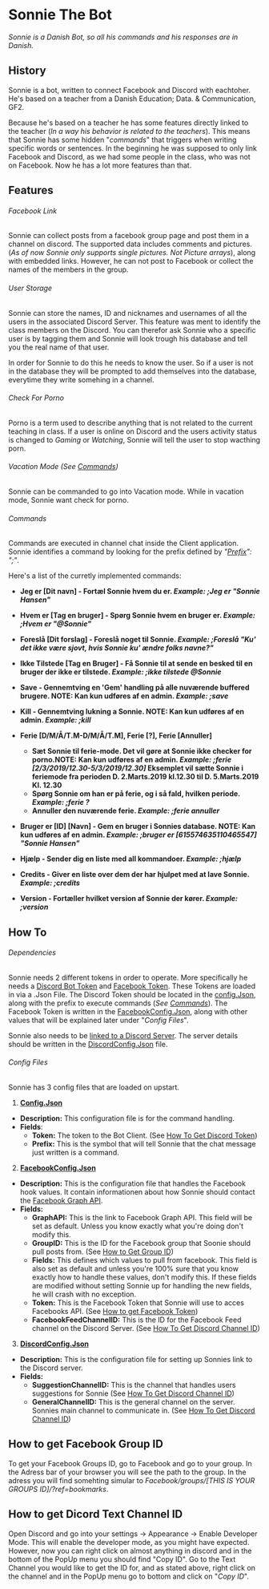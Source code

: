 # Sonnie The Bot
_Sonnie is a Danish Bot, so all his commands and his responses are in Danish._

## History
Sonnie is a bot, written to connect Facebook and Discord with eachtoher.
He's based on a teacher from a Danish Education; Data. & Communication, GF2.

Because he's based on a teacher he has some features directly linked to the teacher (_In a way his behavior is related to the teachers_).
This means that Sonnie has some hidden "_commands_" that triggers when writing specific words or sentences.
In the beginning he was supposed to only link Facebook and Discord, as we had some people in the class, who was not on Facebook. Now he has a lot more features than that.

## Features

###### Facebook Link
Sonnie can collect posts from a facebook group page and post them in a channel on discord. The supported data includes comments and pictures. (_As of now Sonnie only supports single pictures. Not Picture arrays_), along with embedded links. However, he can not post to Facebook or collect the names of the members in the group.

###### User Storage
Sonnie can store the names, ID and nicknames and usernames of all the users in the associated Discord Server.
This feature was ment to identify the class members on the Discord.
You can therefor ask Sonnie who a specific user is by tagging them and Sonnie will look trough his database and tell you the real name of that user.

In order for Sonnie to do this he needs to know the user. So if a user is not in the database they will be prompted to add themselves into the database, everytime they write somehing in a channel.

###### Check For Porno
Porno is a term used to describe anything that is not related to the current teaching in class.
If a user is online on Discord and the users activity status is changed to _Gaming_ or _Watching_, Sonnie will tell the user to stop wacthing porn.

###### Vacation Mode (See [Commands](https://github.com/ZhakalenDk/SonnieTheBot/blob/master/README.md#commands))
Sonnie can be commanded to go into Vacation mode.
While in vacation mode, Sonnie want check for porno.

###### Commands
Commands are executed in channel chat inside the Client application.
Sonnie identifies a command by looking for the prefix defined by _"[Prefix](https://github.com/ZhakalenDk/SonnieTheBot/blob/master/SonnyTheBot/DiscordBot/bin/Debug/netcoreapp2.1/config.json)": ";"_.

Here's a list of the curretly implemented commands:
- **Jeg er [Dit navn] - Fortæl Sonnie hvem du er. _Example: ;Jeg er "Sonnie Hansen"_**

- **Hvem er [Tag en bruger] - Spørg Sonnie hvem en bruger er. _Example: ;Hvem er "@Sonnie"_**

- **Foreslå [Dit forslag] - Foreslå noget til Sonnie. _Example: ;Foreslå "Ku' det ikke være sjovt, hvis Sonnie ku' ændre folks navne?"_**

- **Ikke Tilstede [Tag en Bruger] - Få Sonnie til at sende en besked til en bruger der ikke er tilstede. _Example: ;ikke tilstede @Sonnie_**

- **Save - Gennemtving en 'Gem' handling på alle nuværende buffered brugere. NOTE: Kan kun udføres af en admin. _Example: ;save_**

- **Kill - Gennemtving lukning a Sonnie. NOTE: Kan kun udføres af en admin. _Example: ;kill_**

- **Ferie [D/M/Å/T.M-D/M/Å/T.M], Ferie [?], Ferie [Annuller]**
  - **Sæt Sonnie til ferie-mode. Det vil gøre at Sonnie ikke checker for porno.NOTE: Kan kun udføres af en admin. _Example: ;ferie [2/3/2019/12.30-5/3/2019/12.30]_ Eksemplet vil sætte Sonnie i feriemode fra perioden D. 2.Marts.2019 kl.12.30 til D. 5.Marts.2019 Kl. 12.30**
  - **Spørg Sonnie om han er på ferie, og i så fald, hvilken periode. _Example: ;ferie ?_**
  - **Annuller den nuværende ferie. _Example: ;ferie annuller_**

- **Bruger er [ID] [Navn] - Gem en bruger i Sonnies database. NOTE: Kan kun udføres af en admin. _Example: ;bruger er [615574635110465547] "Sonnie Hansen"_**

- **Hjælp - Sender dig en liste med all kommandoer. _Example: ;hjælp_**

- **Credits - Giver en liste over dem der har hjulpet med at lave Sonnie. _Example: ;credits_**

- **Version - Fortæller hvilket version af Sonnie der kører. _Example: ;version_**

## How To

###### Dependencies
Sonnie needs 2 different tokens in order to operate. More specifically he needs a [Discord Bot Token](https://github.com/reactiflux/discord-irc/wiki/Creating-a-discord-bot-&-getting-a-token) and [Facebook Token](https://www.youtube.com/watch?v=_hF099c0A9M).
These Tokens are loaded in via a .Json File.
The Discord Token should be located in the [config.Json](https://github.com/ZhakalenDk/SonnieTheBot/blob/master/SonnyTheBot/DiscordBot/bin/Debug/netcoreapp2.1/config.json), along with the prefix to execute commands (_See [Commands](https://github.com/ZhakalenDk/SonnieTheBot/blob/master/README.md#commands)_).
The Facebook Token is written in the [FacebookConfig.Json](https://github.com/ZhakalenDk/SonnieTheBot/blob/master/SonnyTheBot/DiscordBot/Data/FacebookConfig.Json), along with other values that will be explained later under "_Config Files_".

Sonnie also needs to be [linked to a Discord Server](https://github.com/jagrosh/MusicBot/wiki/Adding-Your-Bot-To-Your-Server).
The server details should be written in the [DiscordConfig.Json](https://github.com/ZhakalenDk/SonnieTheBot/blob/master/SonnyTheBot/DiscordBot/Data/DiscordConfig.Json) file.

###### Config Files
Sonnie has 3 config files that are loaded on upstart.

1. **[Config.Json](https://github.com/ZhakalenDk/SonnieTheBot/blob/master/SonnyTheBot/DiscordBot/bin/Debug/netcoreapp2.1/config.json)**
  - **Description:** This configuration file is for the command handling.
  - **Fields**:
    - **Token:** The token to the Bot Client. (See [How To Get Discord Token](https://github.com/reactiflux/discord-irc/wiki/Creating-a-discord-bot-&-getting-a-token))
    - **Prefix:** This is the symbol that will tell Sonnie that the chat message just written is a command.
2. **[FacebookConfig.Json](https://github.com/ZhakalenDk/SonnieTheBot/blob/master/SonnyTheBot/DiscordBot/Data/FacebookConfig.Json)**
  - **Description:** This is the configuration file that handles the Facebook hook values. It contain informationen about how Sonnie should contact the [Facebook Graph API](https://developers.facebook.com/docs/graph-api/).
  - **Fields:**
    - **GraphAPI:** This is the link to Facebook Graph API. This field will be set as default. Unless you know exactly what you're doing don't modify this.
    - **GroupID:** This is the ID for the Facebook group that Soonie should pull posts from. (See [How to Get Group ID](https://github.com/ZhakalenDk/SonnieTheBot/blob/master/README.md#how-to-get-facebook-group-id))
    - **Fields:** This defines which values to pull from facebook. This field is also set as default and unless you're 100% sure that you know exactly how to handle these values, don't modify this. If these fields are modified without setting Sonnie up for handling the new fields, he will crash with no exception.
    - **Token:** This is the Facebook Token that Sonnie will use to acces Facebooks API. (See [How to get Facebook Token](https://www.youtube.com/watch?v=_hF099c0A9M))
    - **FacebookFeedChannelID:** This is the ID for the Facebook Feed channel on the Discord Server. (See [How To Get Discord Channel ID](https://github.com/ZhakalenDk/SonnieTheBot/blob/master/README.md#how-to-get-dicord-text-channel-id))
3. **[DiscordConfig.Json](https://github.com/ZhakalenDk/SonnieTheBot/blob/master/SonnyTheBot/DiscordBot/Data/DiscordConfig.Json)**
  - **Description:** This is the configuration file for setting up Sonnies link to the Discord server.
  - **Fields:**
    - **SuggestionChannelID:** This is the channel that handles users suggestions for Sonnie (See [How To Get Discord Channel ID](https://github.com/ZhakalenDk/SonnieTheBot/blob/master/README.md#how-to-get-dicord-text-channel-id))
    - **GeneralChannelID:** This is the general channel on the server. Sonnies main channel to communicate in. (See [How To Get Discord Channel ID](https://github.com/ZhakalenDk/SonnieTheBot/blob/master/README.md#how-to-get-dicord-text-channel-id))
  
  ## How to get Facebook Group ID
  To get your Facebook Groups ID, go to Facebook and go to your group. In the Adress bar of your browser you will see the path to the group. In the adress you will find somehting simular to _Facebook/groups/[THIS IS YOUR GROUPS ID]/?ref=bookmarks_.
  
  ## How to get Dicord Text Channel ID
  Open Discord and go into your settings -> Appearance -> Enable Developer Mode.
  This will enable the developer mode, as you might have expected. However, now you can right click on almost anything in discord and in the bottom of the PopUp menu you should find "Copy ID".
  Go to the Text Channel you would like to get the ID for, and as stated above, right click on the channel and in the PopUp menu go to bottom and click on "_Copy ID_".
